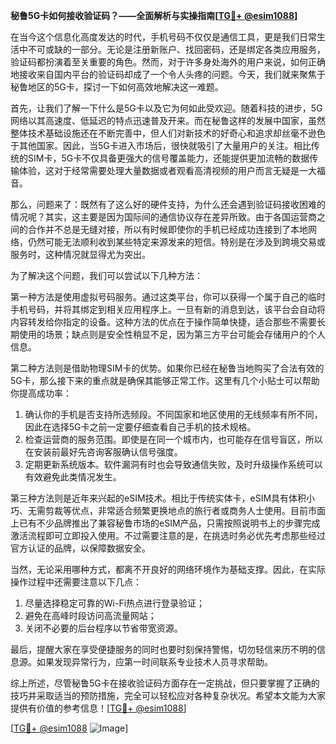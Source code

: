 **秘鲁5G卡如何接收验证码？——全面解析与实操指南[[TG💪+ @esim1088](https://t.me/s/esim1088)]**

在当今这个信息化高度发达的时代，手机号码不仅仅是通信工具，更是我们日常生活中不可或缺的一部分。无论是注册新账户、找回密码，还是绑定各类应用服务，验证码都扮演着至关重要的角色。然而，对于许多身处海外的用户来说，如何正确地接收来自国内平台的验证码却成了一个令人头疼的问题。今天，我们就来聚焦于秘鲁地区的5G卡，探讨一下如何高效地解决这一难题。

首先，让我们了解一下什么是5G卡以及它为何如此受欢迎。随着科技的进步，5G网络以其高速度、低延迟的特点迅速普及开来。而在秘鲁这样的发展中国家，虽然整体技术基础设施还在不断完善中，但人们对新技术的好奇心和追求却丝毫不逊色于其他国家。因此，当5G卡进入市场后，很快就吸引了大量用户的关注。相比传统的SIM卡，5G卡不仅具备更强大的信号覆盖能力，还能提供更加流畅的数据传输体验，这对于经常需要处理大量数据或者观看高清视频的用户而言无疑是一大福音。

那么，问题来了：既然有了这么好的硬件支持，为什么还会遇到验证码接收困难的情况呢？其实，这主要是因为国际间的通信协议存在差异所致。由于各国运营商之间的合作并不总是无缝对接，所以有时候即使你的手机已经成功连接到了本地网络，仍然可能无法顺利收到某些特定来源发来的短信。特别是在涉及到跨境交易或服务时，这种情况就显得尤为突出。

为了解决这个问题，我们可以尝试以下几种方法：

第一种方法是使用虚拟号码服务。通过这类平台，你可以获得一个属于自己的临时手机号码，并将其绑定到相关应用程序上。一旦有新的消息到达，该平台会自动将内容转发给你指定的设备。这种方法的优点在于操作简单快捷，适合那些不需要长期使用的场景；缺点则是安全性稍显不足，因为第三方平台可能会存储用户的个人信息。

第二种方法则是借助物理SIM卡的优势。如果你已经在秘鲁当地购买了合法有效的5G卡，那么接下来的重点就是确保其能够正常工作。这里有几个小贴士可以帮助你提高成功率：
1. 确认你的手机是否支持所选频段。不同国家和地区使用的无线频率有所不同，因此在选择5G卡之前一定要仔细查看自己手机的技术规格。
2. 检查运营商的服务范围。即使是在同一个城市内，也可能存在信号盲区，所以在安装前最好先咨询客服确认信号强度。
3. 定期更新系统版本。软件漏洞有时也会导致通信失败，及时升级操作系统可以有效避免此类情况发生。

第三种方法则是近年来兴起的eSIM技术。相比于传统实体卡，eSIM具有体积小巧、无需剪裁等优点，非常适合频繁更换地点的旅行者或商务人士使用。目前市面上已有不少品牌推出了兼容秘鲁市场的eSIM产品，只需按照说明书上的步骤完成激活流程即可立即投入使用。不过需要注意的是，在挑选时务必优先考虑那些经过官方认证的品牌，以保障数据安全。

当然，无论采用哪种方式，都离不开良好的网络环境作为基础支撑。因此，在实际操作过程中还需要注意以下几点：
1. 尽量选择稳定可靠的Wi-Fi热点进行登录验证；
2. 避免在高峰时段访问高流量网站；
3. 关闭不必要的后台程序以节省带宽资源。

最后，提醒大家在享受便捷服务的同时也要时刻保持警惕，切勿轻信来历不明的信息源。如果发现异常行为，应第一时间联系专业技术人员寻求帮助。

综上所述，尽管秘鲁5G卡在接收验证码方面存在一定挑战，但只要掌握了正确的技巧并采取适当的预防措施，完全可以轻松应对各种复杂状况。希望本文能为大家提供有价值的参考信息！[[TG💪+ @esim1088](https://t.me/s/esim1088)]

[[TG💪+ @esim1088](https://t.me/s/esim1088) ![Image](https://i.postimg.cc/4NQfJmqS/Snipaste-2025-05-13-00-14-12.png)]
